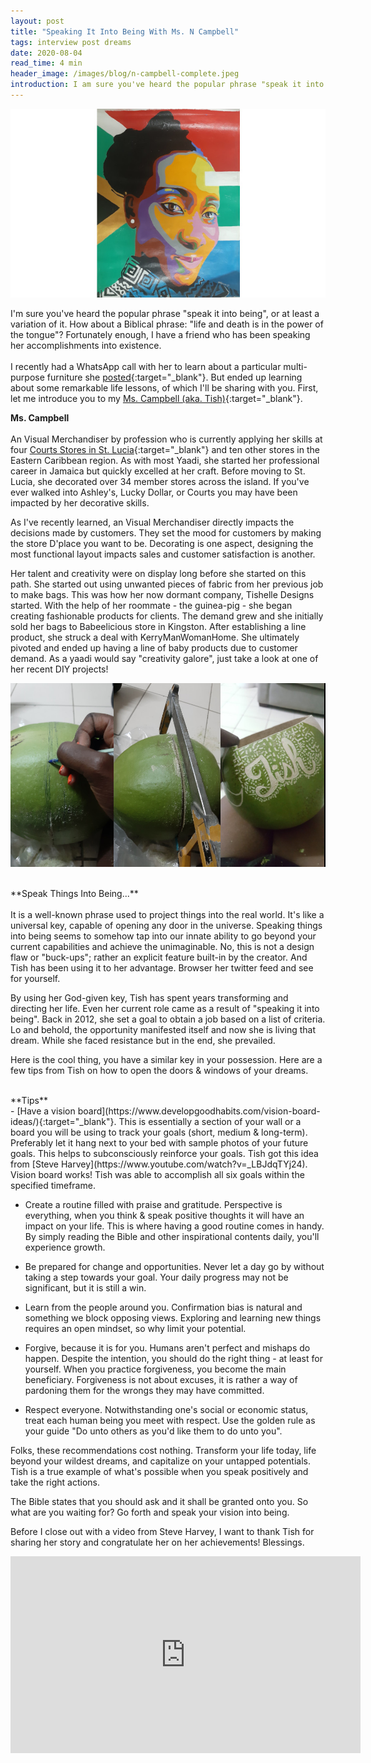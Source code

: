 ```yaml
---
layout: post
title: "Speaking It Into Being With Ms. N Campbell"
tags: interview post dreams
date: 2020-08-04
read_time: 4 min
header_image: /images/blog/n-campbell-complete.jpeg
introduction: I am sure you've heard the popular phrase "speak it into being", or at least a variation of it. How about a Biblical phrase "life and death is in the power of the tongue"? Fortunately enough, I have a friend who has been speaking her accomplishments into existence.
---
```



!["Speak It Into Beign"](/images/blog/n-campbell-complete.jpeg)

I'm sure you've heard the popular phrase "speak it into being", or at least a variation of it. How about a Biblical phrase: "life and death is in the power of the tongue"? Fortunately enough, I have a friend who has been speaking her accomplishments into existence.
<br/>
<br/>
I recently had a WhatsApp call with her to learn about a particular multi-purpose furniture she [posted](https://twitter.com/CuteTish/status/1256266333001584642?s=20){:target="_blank"}. But ended up learning about some remarkable life lessons, of which I'll be sharing with you. First, let me introduce you to my [Ms. Campbell (aka. Tish)](https://twitter.com/CuteTish){:target="_blank"}. 


**Ms. Campbell**
<br/>
<br/>
An Visual Merchandiser by profession who is currently applying her skills at four [Courts Stores in St. Lucia](https://www.shopcourts.com/stlucia/){:target="_blank"} and ten other stores in the Eastern Caribbean region.
As with most Yaadi, she started her professional career in Jamaica but quickly excelled at her craft. Before moving to St. Lucia, she decorated over 34 member stores across the island. If you've ever walked into Ashley's, Lucky Dollar, or Courts you may have been impacted by her decorative skills.    

As I've recently learned, an Visual Merchandiser directly impacts the decisions made by customers. They set the mood for customers by making the store D'place you want to be. Decorating is one aspect, designing the most functional layout impacts sales and customer satisfaction is another.

Her talent and creativity were on display long before she started on this path. She started out using unwanted pieces of fabric from her previous job to make bags. This was how her now dormant company, Tishelle Designs started. With the help of her roommate - the guinea-pig - she began creating fashionable products for clients. The demand grew and she initially sold her bags to Babeelicious store in Kingston. After establishing a line product, she struck a deal with KerryManWomanHome. She ultimately pivoted and ended up having a line of baby products due to customer demand. As a yaadi would say "creativity galore", just take a look at one of her recent DIY projects!

!["Example Of Her Work"](/images/blog/tish-cb-combined.jpeg) 

<br/>
**Speak Things Into Being...**
<br/>
<br/>
It is a well-known phrase used to project things into the real world. It's like a universal key, capable of opening any door in the universe. Speaking things into being seems to somehow tap into our innate ability to go beyond your current capabilities and achieve the unimaginable. No, this is not a design flaw or "buck-ups"; rather an explicit feature built-in by the creator. And Tish has been using it to her advantage. Browser her twitter feed and see for yourself. 

By using her God-given key, Tish has spent years transforming and directing her life. Even her current role came as a result of "speaking it into being". Back in 2012, she set a goal to obtain a job based on a list of criteria. Lo and behold, the opportunity manifested itself and now she is living that dream. While she faced resistance but in the end, she prevailed.

Here is the cool thing, you have a similar key in your possession. Here are a few tips from Tish on how to open the doors & windows of your dreams.

<br/>
**Tips**
<br/>
- [Have a vision board](https://www.developgoodhabits.com/vision-board-ideas/){:target="_blank"}. This is essentially a section of your wall or a board you will be using to track your goals (short, medium & long-term). Preferably let it hang next to your bed with sample photos of your future goals. This helps to subconsciously reinforce your goals. Tish got this idea from [Steve Harvey](https://www.youtube.com/watch?v=_LBJdqTYj24). 
Vision board works! Tish was able to accomplish all six goals within the specified timeframe.


- Create a routine filled with praise and gratitude. Perspective is everything, when you think & speak positive thoughts it will have an impact on your life. This is where having a good routine comes in handy. By simply reading the Bible and other inspirational contents daily, you'll experience growth.

- Be prepared for change and opportunities. Never let a day go by without taking a step towards your goal. Your daily progress may not be significant, but it is still a win.

- Learn from the people around you. Confirmation bias is natural and something we block opposing views. Exploring and learning new things requires an open mindset, so why limit your potential.


- Forgive, because it is for you. Humans aren't perfect and mishaps do happen. Despite the intention, you should do the right thing - at least for yourself. When you practice forgiveness, you become the main beneficiary. Forgiveness is not about excuses, it is rather a way of pardoning them for the wrongs they may have committed.  

- Respect everyone. Notwithstanding one's social or economic status, treat each human being you meet with respect. Use the golden rule as your guide "Do unto others as you'd like them to do unto you". 


Folks, these recommendations cost nothing. Transform your life today, life beyond your wildest dreams, and capitalize on your untapped potentials. Tish is a true example of what's possible when you speak positively and take the right actions. 

The Bible states that you should ask and it shall be granted onto you. So what are you waiting for? Go forth and speak your vision into being. 

Before I close out with a video from Steve Harvey, I want to thank Tish for sharing her story and congratulate her on her achievements! Blessings.

<iframe width="560" height="315" src="https://www.youtube.com/embed/DlMAIYd7-J4" frameborder="0" allow="accelerometer; autoplay; encrypted-media; gyroscope; picture-in-picture" allowfullscreen></iframe>